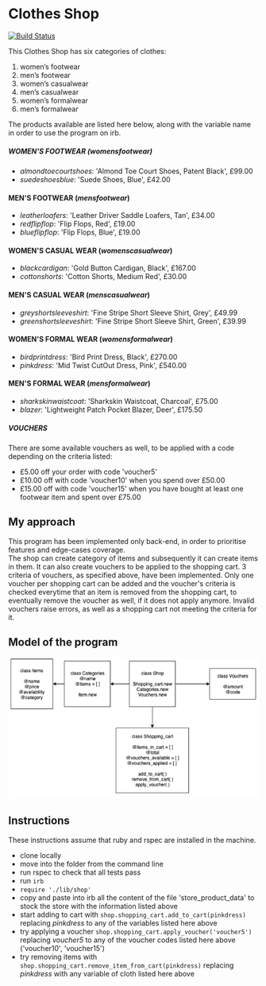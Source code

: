 # Clothes Shop
[![Build Status](https://travis-ci.com/Debora38/clothes_shop_rb.svg?branch=master)](https://travis-ci.com/Debora38/clothes_shop_rb)

This Clothes Shop has six categories of clothes:
1. women’s footwear
2. men’s footwear
3. women’s casualwear
4. men’s casualwear
5. women’s formalwear
6. men’s formalwear

The products available are listed here below, along with the variable name in order to use the program on irb.

##### WOMEN'S FOOTWEAR (_womensfootwear_)
- _almondtoecourtshoes_: 'Almond Toe Court Shoes, Patent Black', £99.00
- _suedeshoesblue_: 'Suede Shoes, Blue', £42.00

#### MEN'S FOOTWEAR (_mensfootwear_)
- _leatherloafers_: 'Leather Driver Saddle Loafers, Tan', £34.00
- _redflipflop_: 'Flip Flops, Red', £19.00
- _blueflipflop_: 'Flip Flops, Blue', £19.00

#### WOMEN'S CASUAL WEAR (_womenscasualwear_)
- _blackcardigan_: 'Gold Button Cardigan, Black', £167.00
- _cottonshorts_: 'Cotton Shorts, Medium Red', £30.00

#### MEN'S CASUAL WEAR (_menscasualwear_)
- _greyshortsleeveshirt_: 'Fine Stripe Short Sleeve Shirt, Grey', £49.99
- _greenshortsleeveshirt_: 'Fine Stripe Short Sleeve Shirt, Green', £39.99

#### WOMEN'S FORMAL WEAR (_womensformalwear_)
- _birdprintdress_: 'Bird Print Dress, Black', £270.00
- _pinkdress_: 'Mid Twist Cut­Out Dress, Pink', £540.00

#### MEN'S FORMAL WEAR (_mensformalwear_)
- _sharkskinwaistcoat_: 'Sharkskin Waistcoat, Charcoal', £75.00
- _blazer_: 'Lightweight Patch Pocket Blazer, Deer', £175.50

##### VOUCHERS
There are some available vouchers as well, to be applied with a code depending on the criteria listed:

- £5.00 off your order with code 'voucher5'
- £10.00 off with code 'voucher10' when you spend over £50.00
- £15.00 off with code 'voucher15' when you have bought at least one footwear item and spent over £75.00

## My approach
This program has been implemented only back-end, in order to prioritise features and edge-cases coverage.<br>
The shop can create category of items and subsequently it can create items in them. It can also create vouchers to be applied to the shopping cart. 3 criteria of vouchers, as specified above, have been implemented.
Only one voucher per shopping cart can be added and the voucher's criteria is checked everytime that an item is removed from the shopping cart, to eventually remove the voucher as well, if it does not apply anymore. Invalid vouchers raise errors, as well as a shopping cart not meeting the criteria for it.

## Model of the program
<img src="https://github.com/Debora38/clothes_shop_rb/blob/master/docs/clothes_shop_diagram.png?raw=true">

## Instructions
These instructions assume that ruby and rspec are installed in the machine.
- clone locally
- move into the folder from the command line
- run rspec to check that all tests pass
- run `irb`
- `require './lib/shop'`
- copy and paste into irb all the content of the file 'store_product_data' to stock the store with the information listed above
- start adding to cart with `shop.shopping_cart.add_to_cart(pinkdress)` replacing _pinkdress_ to any of the variables listed here above
- try applying a voucher `shop.shopping_cart.apply_voucher('voucher5')` replacing _voucher5_ to any of the voucher codes listed here above ('voucher10', 'voucher15')
- try removing items with `shop.shopping_cart.remove_item_from_cart(pinkdress)` replacing _pinkdress_ with any variable of cloth listed here above

